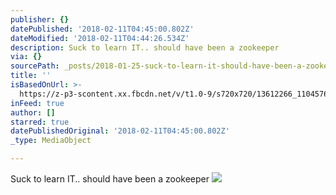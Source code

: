 ```yaml
---
publisher: {}
datePublished: '2018-02-11T04:45:00.802Z'
dateModified: '2018-02-11T04:44:26.534Z'
description: Suck to learn IT.. should have been a zookeeper
via: {}
sourcePath: _posts/2018-01-25-suck-to-learn-it-should-have-been-a-zookeeper.md
title: ''
isBasedOnUrl: >-
  https://z-p3-scontent.xx.fbcdn.net/v/t1.0-9/s720x720/13612266_1104576319588169_7667261347213172000_n.jpg?oh=b6fc544348c5773e577e50bd7038fe4d&oe=5B1FFDBE
inFeed: true
author: []
starred: true
datePublishedOriginal: '2018-02-11T04:45:00.802Z'
_type: MediaObject

---
```

Suck to learn IT.. should have been a zookeeper
![](https://imgflo.herokuapp.com/graph/2b2431f8e7ba7b0/1f7f7749c6664a582b82bfd3ca4eccf9/noop.jpg?input=https%3A%2F%2Fz-p3-scontent.xx.fbcdn.net%2Fv%2Ft1.0-9%2Fs720x720%2F13612266_1104576319588169_7667261347213172000_n.jpg%3Foh%3Db6fc544348c5773e577e50bd7038fe4d%26oe%3D5B1FFDBE)
